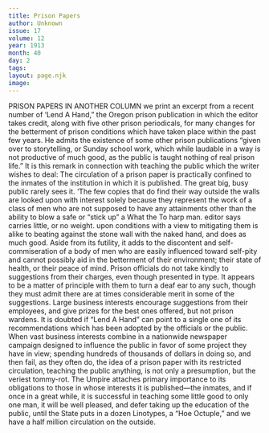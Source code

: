 ```yaml
---
title: Prison Papers
author: Unknown
issue: 17
volume: 12
year: 1913
month: 40
day: 2
tags:
layout: page.njk
image:
---
```

PRISON PAPERS    IN ANOTHER COLUMN we print an excerpt from a recent number of ‘Lend A Hand,” the Oregon prison publication in which the editor takes credit, along with five other prison periodicals, for many changes for the betterment of prison conditions which have taken place within the past few years.    He admits the existence of some other prison publications “given over to storytelling, or Sunday school work, which while laudable in a way is not productive of much good, as the public is taught nothing of real prison life.”    It is this remark in connection with teaching the public which the writer wishes to deal:    The circulation of a prison paper is practically confined to the inmates of the institution in which it is published. The great big, busy public rarely sees it. ‘The few copies that do find their way outside the walls are looked upon with interest solely because they represent the work of a class of men who are not supposed to have any attainments other than the ability to blow a safe or “stick up” a What the To harp man. editor says carries little, or no weight. upon conditions with a view to mitigating them is alike to beating against the stone wall with the naked hand, and does as much good. Aside from its futility, it adds to the discontent and self-commiseration of a body of men who are easily influenced toward self-pity and cannot possibly aid in the betterment of their environment; their state of health, or their peace of mind.    Prison officials do not take kindly to suggestions from their charges, even though presented in type. It appears to be a matter of principle with them to turn a deaf ear to any such, though they must admit there are at times considerable merit in some of the suggestions. Large business interests encourage suggestions from their employees, and give prizes for the best ones offered, but not prison wardens. It is doubted if “Lend A Hand” can point to a single one of its recommendations which has been adopted by the officials or the public.    When vast business interests combine in a nationwide newspaper campaign designed to influence the public in favor of some project they have in view; spending hundreds of thousands of dollars in doing so, and then fail, as they often do, the idea of a prison paper with its restricted circulation, teaching the public anything, is not only a presumption, but the veriest tommy-rot.    The Umpire attaches primary importance to its obligations to those in whose interests it is published—the inmates, and if once in a great while, it is successful in teaching some little good to only one man, it will be well pleased, and defer taking up the education of the public, until the State puts in a dozen Linotypes, a “Hoe Octuple,” and we have a half million circulation on the outside. 
